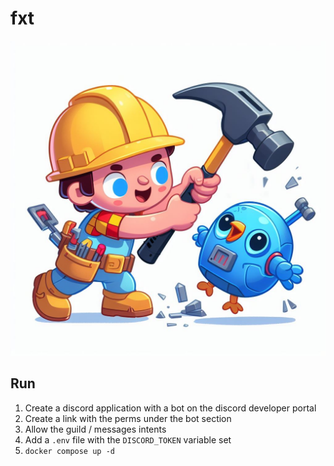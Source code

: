 # fxt 

![FXT](https://raw.githubusercontent.com/sheldonkwok/fxt/main/fxr.jpeg)

## Run
1. Create a discord application with a bot on the discord developer portal
1. Create a link with the perms under the bot section
1. Allow the guild / messages intents
1. Add a `.env` file with the `DISCORD_TOKEN` variable set
1. `docker compose up -d`
